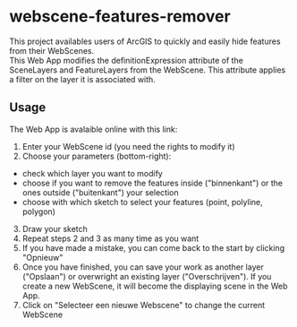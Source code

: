 # webscene-features-remover
This project availables users of ArcGIS to quickly and easily hide features from their WebScenes.  
This Web App modifies the definitionExpression attribute of the SceneLayers and FeatureLayers from the WebScene. This attribute applies a filter on the layer it is associated with.

## Usage
The Web App is avalaible online with this link: 
1. Enter your WebScene id (you need the rights to modify it)
2. Choose your parameters (bottom-right): 
- check which layer you want to modify
- choose if you want to remove the features inside ("binnenkant") or the ones outside ("buitenkant") your selection
- choose with which sketch to select your features (point, polyline, polygon)
3. Draw your sketch
4. Repeat steps 2 and 3 as many time as you want
5. If you have made a mistake, you can come back to the start by clicking "Opnieuw"
6. Once you have finished, you can save your work as another layer ("Opslaan") or overwright an existing layer ("Overschrijven"). If you create a new WebScene, it will become the displaying scene in the Web App.
7. Click on "Selecteer een nieuwe Webscene" to change the current WebScene

